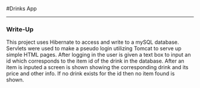 #Drinks App 
________

### Write-Up

This project uses Hibernate to access and write to a mySQL database. Servlets were used to make a pseudo login utilizing Tomcat to serve up simple HTML pages. After logging in the user is given a text box to input an id which corresponds to the item id of the drink in the database. After an item is inputed a screen is shown showing the corresponding drink and its price and other info. If no drink exists for the id then no item found is shown.